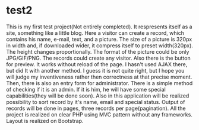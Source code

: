 # test2 
This is my first test project(Not entirely completed). It respresents itself as a site, something like a little blog. Here a visitor can 
create a record, which contains his name, e-mail, text, and a picture. The size of a picture is 320px in width and, if downloaded wider,
it compress itself to preset width(320px). The height changes proportionally. The format of the picture could be only JPG/GIF/PNG.
The records could create any visitor. Also there is the button for preview. It works without reload of the page. I hasn't used AJAX there,
but did It with another method. I guess it is not quite right, but I hope you will judge my inventiveness rather then correctness at that
precise moment. Then, there is also an entry form for administrator. There is a simple method of checking if it is an admin. If it is him, he will have some special capabilities(they will be done soon). Also in this application will be realized possibility to sort record by it's name, email and special status. Output of records will be done in pages, three records per page(pagination).
All the project is realized on clear PHP using MVC pattern without any frameworks. 	
Layout is realized on Bootstrap.
